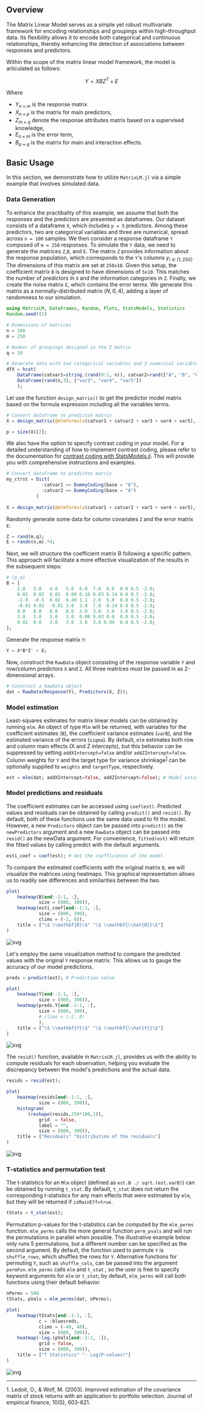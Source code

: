 ## Overview

The Matrix Linear Model serves as a simple yet robust multivariate framework for encoding relationships and groupings within high-throughput data. Its flexibility allows it to encode both categorical and continuous relationships, thereby enhancing the detection of associations between responses and predictors.

Within the scope of the matrix linear model framework, the model is articulated as follows:

$$Y = XBZ^T+E$$

Where 
- $Y_{n \times m}$ is the response matrix
- $X_{n \times p}$ is the matrix for main predictors,
- $Z_{m \times q}$ denote the response attributes matrix based on a supervised knowledge,
- $E_{n \times m}$ is the error term, 
- $B_{p \times q}$ is the matrix for main and interaction effects.


## Basic Usage

In this section, we demonstrate how to utilize `MatrixLM.jl` via a simple example that involves simulated data. 

### Data Generation

To enhance the practibality of this example, we assume that both the responses and the predictors are presented as dataframes. 
Our dataset consists of a dataframe `X`, which includes `p = 5` predictors. Among these predictors, two are categorical variables and three are numerical, spread across `n = 100` samples. We then consider a response dataframe `Y` composed of `m = 250` responses. To simulate the `Y` data, we need to generate the matrices `Z`,`B`, and `E`. 
The matrix `Z` provides information about the response population, which corresponds to the `Y`'s columns $y_{i \in [1, 250]}$. The dimensions of this matrix are set at `250x10`.
Given this setup, the coefficient matrix `B` is designed to have dimensions of `5x10`. This matches the number of predictors in `X` and the information categories in `Z`. Finally, we create the noise matrix `E`, which contains the error terms. We generate this matrix as a normally-distributed matrix ($N, 0, 4$), adding a layer of randomness to our simulation.



```julia
using MatrixLM, DataFrames, Random, Plots, StatsModels, Statistics
Random.seed!(1)

# Dimensions of matrices 
n = 100
m = 250

# Number of groupings designed in the Z matrix
q = 10

# Generate data with two categorical variables and 3 numerical variables.
dfX = hcat(
    DataFrame(catvar1=string.(rand(0:1, n)), catvar2=rand(["A", "B", "C", "D"], n)), 
    DataFrame(rand(n,3), ["var3", "var4", "var5"])
    );
```

Let use the function `design_matrix()` to get the predictor model matrix based on the formula expression including all the variables terms.


```julia
# Convert dataframe to predicton matrix
X = design_matrix(@mlmformula(catvar1 + catvar2 + var3 + var4 + var5), dfX)

p = size(X)[2];
```

We also have the option to specify contrast coding in your model. For a detailed understanding of how to implement contrast coding, please refer to the documentation for [contrast coding with StatsModels.jl](https://juliastats.org/StatsModels.jl/stable/contrasts/#How-to-specify-contrast-coding). This will provide you with comprehensive instructions and examples.


```julia
# Convert dataframe to predicton matrix
my_ctrst = Dict(
             :catvar1 => DummyCoding(base = "0"),
             :catvar2 => DummyCoding(base = "A")
           )
           
X = design_matrix(@mlmformula(catvar1 + catvar2 + var3 + var4 + var5), dfX, my_ctrst);
```

Randomly generate some data for column covariates `Z` and the error matrix `E`:


```julia
Z = rand(m,q);
E = randn(n,m).*4;
```


Next, we will structure the coefficient matrix B following a specific pattern. This approach will facilitate a more effective visualization of the results in the subsequent steps:


```julia
# (p,q)
B = [
    2.0   3.0   4.0   5.0  6.0  7.0  8.0  0.0 0.5 -2.0;
    0.01  0.02  0.01  0.09 0.18 0.03 0.14 0.0 0.5 -2.0;
    -1.0  -0.5  0.02  0.49 1.1  2.0  5.0  0.0 0.5 -2.0;
    -0.01 0.02  -0.01 3.0  3.0  7.0  0.14 0.0 0.5 -2.0;
    0.0   0.0   0.0   0.0  3.0  3.0  3.0  3.0 0.5 -2.0;
    3.0   3.0   3.0   3.0  0.08 0.03 0.0  0.0 0.5 -2.0;
    0.01  0.0   3.0   3.0  3.0  3.0 0.04  0.0 0.5 -2.0;
];
```

Generate the response matrix `Y`:


```julia
Y = X*B*Z' + E;
```

Now, construct the `RawData` object consisting of the response variable `Y` and row/column predictors `X` and `Z`. All three matrices must be passed in as 2-dimensional arrays.


```julia
# Construct a RawData object
dat = RawData(Response(Y), Predictors(X, Z));
```

### Model estimation

Least-squares estimates for matrix linear models can be obtained by running `mlm`. An object of type `Mlm` will be returned, with variables for the coefficient estimates (`B`), the coefficient variance estimates (`varB`), and the estimated variance of the errors (`sigma`). By default, `mlm` estimates both row and column main effects (X and Z intercepts), but this behavior can be suppressed by setting `addXIntercept=false` and/or `addZIntercept=false`. Column weights for `Y` and the target type for variance shrinkage<sup>[1](#myfootnote1)</sup> can be optionally supplied to `weights` and `targetType`, respectively. 


```julia
est = mlm(dat; addXIntercept=false, addZIntercept=false); # Model estimation
```

### Model predictions and residuals

The coefficient estimates can be accessed using `coef(est)`. Predicted values and residuals can be obtained by calling `predict()` and `resid()`. By default, both of these functions use the same data used to fit the model. However, a new `Predictors` object can be passed into `predict()` as the `newPredictors` argument and a new `RawData` object can be passed into `resid()` as the newData argument. For convenience, `fitted(est)` will return the fitted values by calling predict with the default arguments.


```julia
esti_coef = coef(est); # Get the coefficients of the model
```

To compare the estimated coefficients with the original matrix `B`, we will visualize the matrices using heatmaps. This graphical representation allows us to readily see differences and similarities between the two.


```julia
plot(
    heatmap(B[end:-1:1, :], 
            size = (800, 300)),     
    heatmap(esti_coef[end:-1:1, :], 
            size = (800, 300), 
            clims = (-2, 8)),     
    title = ["\$ \\mathbf{B}\$" "\$ \\mathbf{\\hat{B}}\$"]
)

```

![svg](../images/output_22_0_getting_started.svg)


Let's employ the same visualization method to compare the predicted values with the original `Y` response matrix. This allows us to gauge the accuracy of our model predictions.


```julia
preds = predict(est); # Prediction value
```


```julia
plot(
    heatmap(Y[end:-1:1, :], 
            size = (800, 300)),     
    heatmap(preds.Y[end:-1:1, :], 
            size = (800, 300), 
            # clims = (-2, 8)
            ),     
    title = ["\$ \\mathbf{Y}\$" "\$ \\mathbf{\\hat{Y}}\$"]
)
```

![svg](../images/output_25_0_getting_started.svg)


The `resid()` function, available in `MatrixLM.jl`, provides us with the ability to compute residuals for each observation, helping you evaluate the discrepancy between the model's predictions and the actual data.


```julia
resids = resid(est);
```


```julia
plot(
    heatmap(resids[end:-1:1, :], 
            size = (800, 300)),     
    histogram(
        (reshape(resids,250*100,1)),
            grid  = false,
            label = "",
            size = (800, 300)),     
    title = ["Residuals" "Distribution of the residuals"]
)
```

![svg](../images/output_28_0_getting_started.svg)


### T-statistics and permutation test

The t-statistics for an `Mlm` object (defined as `est.B ./ sqrt.(est.varB)`) can be obtained by running `t_stat`. By default, `t_stat` does not return the corresponding t-statistics for any main effects that were estimated by `mlm`, but they will be returned if `isMainEff=true`.


```julia
tStats = t_stat(est);
```

Permutation p-values for the t-statistics can be computed by the `mlm_perms` function. `mlm_perms` calls the more general function `perm_pvals` and will run the permutations in parallel when possible. The illustrative example below only runs 5 permutations, but a different number can be specified as the second argument. By default, the function used to permute `Y` is `shuffle_rows`, which shuffles the rows for `Y`. Alternative functions for permuting `Y`, such as `shuffle_cols`, can be passed into the argument `permFun`. `mlm_perms` calls `mlm` and `t_stat` , so the user is free to specify keyword arguments for `mlm` or `t_stat`; by default, `mlm_perms` will call both functions using their default behavior.


```julia
nPerms = 500
tStats, pVals = mlm_perms(dat, nPerms);
```


```julia
plot(
    heatmap(tStats[end:-1:1, :],
            c = :bluesreds,
            clims = (-40, 40),
            size = (800, 300)),  
    heatmap(-log.(pVals[end:-1:1, :]),
            grid = false,    
            size = (800, 300)),       
    title = ["T Statistics" "- Log(P-values)"]
)
```

![svg](../images/output_34_0_getting_started.svg)


---

<a name="myfootnote1">1</a>. Ledoit, O., & Wolf, M. (2003). Improved estimation of the covariance matrix of stock returns with an application to portfolio selection. Journal of empirical finance, 10(5), 603-621. 
